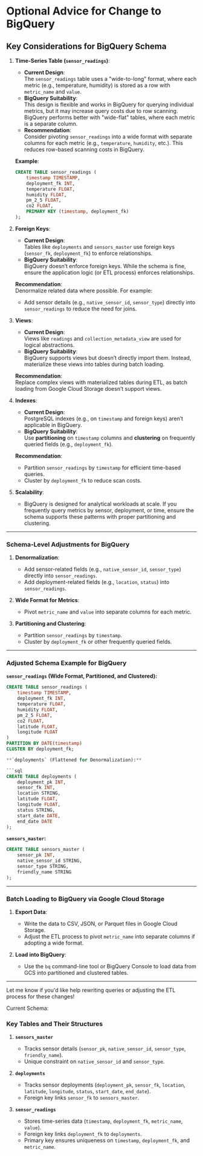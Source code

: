 
# Optional Advice for Change to BigQuery

## **Key Considerations for BigQuery Schema**

1. **Time-Series Table (`sensor_readings`)**:
   - **Current Design**:  
     The `sensor_readings` table uses a "wide-to-long" format, where each metric (e.g., temperature, humidity) is stored as a row with `metric_name` and `value`.
   - **BigQuery Suitability**:  
     This design is flexible and works in BigQuery for querying individual metrics, but it may increase query costs due to row scanning. BigQuery performs better with "wide-flat" tables, where each metric is a separate column.
   - **Recommendation**:  
     Consider pivoting `sensor_readings` into a wide format with separate columns for each metric (e.g., `temperature`, `humidity`, etc.). This reduces row-based scanning costs in BigQuery.

   **Example**:

   ```sql
   CREATE TABLE sensor_readings (
       timestamp TIMESTAMP,
       deployment_fk INT,
       temperature FLOAT,
       humidity FLOAT,
       pm_2_5 FLOAT,
       co2 FLOAT,
       PRIMARY KEY (timestamp, deployment_fk)
   );
   ```

2. **Foreign Keys**:
   - **Current Design**:  
     Tables like `deployments` and `sensors_master` use foreign keys (`sensor_fk`, `deployment_fk`) to enforce relationships.
   - **BigQuery Suitability**:  
     BigQuery doesn’t enforce foreign keys. While the schema is fine, ensure the application logic (or ETL process) enforces relationships.

   **Recommendation**:  
   Denormalize related data where possible. For example:
   - Add sensor details (e.g., `native_sensor_id`, `sensor_type`) directly into `sensor_readings` to reduce the need for joins.

3. **Views**:
   - **Current Design**:  
     Views like `readings` and `collection_metadata_view` are used for logical abstractions.
   - **BigQuery Suitability**:  
     BigQuery supports views but doesn’t directly import them. Instead, materialize these views into tables during batch loading.

   **Recommendation**:  
   Replace complex views with materialized tables during ETL, as batch loading from Google Cloud Storage doesn’t support views.

4. **Indexes**:
   - **Current Design**:  
     PostgreSQL indexes (e.g., on `timestamp` and foreign keys) aren’t applicable in BigQuery.
   - **BigQuery Suitability**:  
     Use **partitioning** on `timestamp` columns and **clustering** on frequently queried fields (e.g., `deployment_fk`).

   **Recommendation**:
   - Partition `sensor_readings` by `timestamp` for efficient time-based queries.
   - Cluster by `deployment_fk` to reduce scan costs.

5. **Scalability**:
   - BigQuery is designed for analytical workloads at scale. If you frequently query metrics by sensor, deployment, or time, ensure the schema supports these patterns with proper partitioning and clustering.

---

### **Schema-Level Adjustments for BigQuery**

1. **Denormalization**:
   - Add sensor-related fields (e.g., `native_sensor_id`, `sensor_type`) directly into `sensor_readings`.
   - Add deployment-related fields (e.g., `location`, `status`) into `sensor_readings`.

2. **Wide Format for Metrics**:
   - Pivot `metric_name` and `value` into separate columns for each metric.

3. **Partitioning and Clustering**:
   - Partition `sensor_readings` by `timestamp`.
   - Cluster by `deployment_fk` or other frequently queried fields.

---

### **Adjusted Schema Example for BigQuery**

**`sensor_readings` (Wide Format, Partitioned, and Clustered):**

```sql
CREATE TABLE sensor_readings (
    timestamp TIMESTAMP,
    deployment_fk INT,
    temperature FLOAT,
    humidity FLOAT,
    pm_2_5 FLOAT,
    co2 FLOAT,
    latitude FLOAT,
    longitude FLOAT
)
PARTITION BY DATE(timestamp)
CLUSTER BY deployment_fk;

**`deployments` (Flattened for Denormalization):**

```sql
CREATE TABLE deployments (
    deployment_pk INT,
    sensor_fk INT,
    location STRING,
    latitude FLOAT,
    longitude FLOAT,
    status STRING,
    start_date DATE,
    end_date DATE
);
```

**`sensors_master`:**

```sql
CREATE TABLE sensors_master (
    sensor_pk INT,
    native_sensor_id STRING,
    sensor_type STRING,
    friendly_name STRING
);
```

---

### **Batch Loading to BigQuery via Google Cloud Storage**

1. **Export Data**:
   - Write the data to CSV, JSON, or Parquet files in Google Cloud Storage.
   - Adjust the ETL process to pivot `metric_name` into separate columns if adopting a wide format.

2. **Load into BigQuery**:
   - Use the `bq` command-line tool or BigQuery Console to load data from GCS into partitioned and clustered tables.

---

Let me know if you'd like help rewriting queries or adjusting the ETL process for these changes!

Current Schema:

### Key Tables and Their Structures

1. **`sensors_master`**
   - Tracks sensor details (`sensor_pk`, `native_sensor_id`, `sensor_type`, `friendly_name`).
   - Unique constraint on `native_sensor_id` and `sensor_type`.

2. **`deployments`**
   - Tracks sensor deployments (`deployment_pk`, `sensor_fk`, `location`, `latitude`, `longitude`, `status`, `start_date`, `end_date`).
   - Foreign key links `sensor_fk` to `sensors_master`.

3. **`sensor_readings`**
   - Stores time-series data (`timestamp`, `deployment_fk`, `metric_name`, `value`).
   - Foreign key links `deployment_fk` to `deployments`.
   - Primary key ensures uniqueness on `timestamp`, `deployment_fk`, and `metric_name`.
